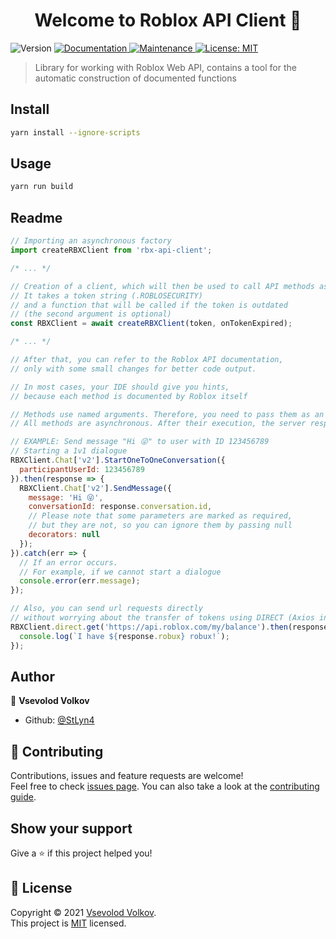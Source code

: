<h1 align="center">Welcome to Roblox API Client 👋</h1>
<p>
  <img alt="Version" src="https://img.shields.io/badge/version-1.0.0-blue.svg?cacheSeconds=2592000" />
  <a href="https://github.com/StLyn4/RbxApiClient#readme" target="_blank">
    <img alt="Documentation" src="https://img.shields.io/badge/documentation-yes-brightgreen.svg" />
  </a>
  <a href="https://github.com/StLyn4/RbxApiClient/graphs/commit-activity" target="_blank">
    <img alt="Maintenance" src="https://img.shields.io/badge/Maintained%3F-yes-green.svg" />
  </a>
  <a href="https://github.com/StLyn4/RbxApiClient/blob/master/LICENSE" target="_blank">
    <img alt="License: MIT" src="https://img.shields.io/github/license/StLyn4/RbxApiClient" />
  </a>
</p>

> Library for working with Roblox Web API, contains a tool for the automatic construction of documented functions

## Install

```sh
yarn install --ignore-scripts
```

## Usage

```sh
yarn run build
```

## Readme

```JavaScript
// Importing an asynchronous factory
import createRBXClient from 'rbx-api-client';

/* ... */

// Creation of a client, which will then be used to call API methods asynchronous
// It takes a token string (.ROBLOSECURITY)
// and a function that will be called if the token is outdated
// (the second argument is optional)
const RBXClient = await createRBXClient(token, onTokenExpired);

/* ... */

// After that, you can refer to the Roblox API documentation,
// only with some small changes for better code output.

// In most cases, your IDE should give you hints,
// because each method is documented by Roblox itself

// Methods use named arguments. Therefore, you need to pass them as an object.
// All methods are asynchronous. After their execution, the server response will be received

// EXAMPLE: Send message "Hi 😜" to user with ID 123456789
// Starting a 1v1 dialogue
RBXClient.Chat['v2'].StartOneToOneConversation({
  participantUserId: 123456789
}).then(response => {
  RBXClient.Chat['v2'].SendMessage({
    message: 'Hi 😜',
    conversationId: response.conversation.id,
    // Please note that some parameters are marked as required,
    // but they are not, so you can ignore them by passing null
    decorators: null
  });
}).catch(err => {
  // If an error occurs.
  // For example, if we cannot start a dialogue
  console.error(err.message);
});

// Also, you can send url requests directly
// without worrying about the transfer of tokens using DIRECT (Axios instance).
RBXClient.direct.get('https://api.roblox.com/my/balance').then(response => {
  console.log(`I have ${response.robux} robux!`);
});
```

## Author

👤 **Vsevolod Volkov**

* Github: [@StLyn4](https://github.com/StLyn4)

## 🤝 Contributing

Contributions, issues and feature requests are welcome!<br />Feel free to check [issues page](https://github.com/StLyn4/RbxApiClient/issues). You can also take a look at the [contributing guide](https://github.com/StLyn4/RbxApiClient/blob/master/CONTRIBUTING.md).

## Show your support

Give a ⭐️ if this project helped you!

## 📝 License

Copyright © 2021 [Vsevolod Volkov](https://github.com/StLyn4).<br />
This project is [MIT](https://github.com/StLyn4/RbxApiClient/blob/master/LICENSE) licensed.

